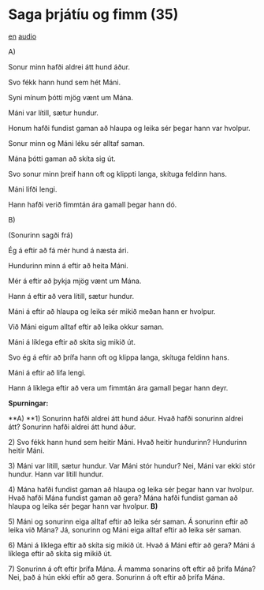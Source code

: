 # Saga þrjátíu og fimm (35)

[en](../en/story_35.md)
[audio](../audio/story_35.mp3)

A\)

Sonur minn hafði aldrei átt hund áður.

Svo fékk hann hund sem hét Máni.

Syni mínum þótti mjög vænt um Mána.

Máni var lítill, sætur hundur.

Honum hafði fundist gaman að hlaupa og leika sér þegar hann var hvolpur.

Sonur minn og Máni léku sér alltaf saman.

Mána þótti gaman að skíta sig út.

Svo sonur minn þreif hann oft og klippti langa, skítuga feldinn hans.

Máni lifði lengi.

Hann hafði verið fimmtán ára gamall þegar hann dó.

B\)

(Sonurinn sagði frá)

Ég á eftir að fá mér hund á næsta ári.

Hundurinn minn á eftir að heita Máni.

Mér á eftir að þykja mjög vænt um Mána.

Hann á eftir að vera lítill, sætur hundur.

Máni á eftir að hlaupa og leika sér mikið meðan hann er hvolpur.

Við Máni eigum alltaf eftir að leika okkur saman.

Máni á líklega eftir að skíta sig mikið út.

Svo ég á eftir að þrífa hann oft og klippa langa, skítuga feldinn hans.

Máni á eftir að lifa lengi.

Hann á líklega eftir að vera um fimmtán ára gamall þegar hann deyr.

**Spurningar:**

**A)
**1) Sonurinn hafði aldrei átt hund áður. Hvað hafði sonurinn aldrei
átt? Sonurinn hafði aldrei átt hund áður.

2\) Svo fékk hann hund sem heitir Máni. Hvað heitir hundurinn? Hundurinn
heitir Máni.

3\) Máni var lítill, sætur hundur. Var Máni stór hundur? Nei, Máni var
ekki stór hundur. Hann var lítill hundur.

4\) Mána hafði fundist gaman að hlaupa og leika sér þegar hann var
hvolpur. Hvað hafði Mána fundist gaman að gera? Mána hafði fundist gaman
að hlaupa og leika sér þegar hann var hvolpur.
**B)**

5\) Máni og sonurinn eiga alltaf eftir að leika sér saman. Á sonurinn
eftir að leika við Mána? Já, sonurinn og Máni eiga alltaf eftir að leika
sér saman.

6\) Máni á líklega eftir að skíta sig mikið út. Hvað á Máni eftir að
gera? Máni á líklega eftir að skíta sig mikið út.

7\) Sonurinn á oft eftir þrífa Mána. Á mamma sonarins oft eftir að þrífa
Mána? Nei, það á hún ekki eftir að gera. Sonurinn á oft eftir að þrífa
Mána.
